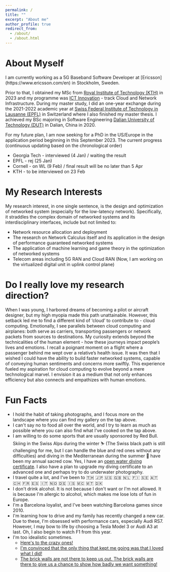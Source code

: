 ```yaml
---
permalink: /
title: ""
excerpt: "About me"
author_profile: true
redirect_from: 
  - /about/
  - /about.html
---
```


<h1>About Myself</h1>
I am currently working as a 5G Baseband Software Developer at [Ericsson](https://www.ericsson.com/en) in Stockholm, Sweden.

Prior to that, I obtained my MSc from [Royal Institute of Technology (KTH)](https://www.kth.se/en) in 2023 and my programme was [ICT Innovation](https://www.kth.se/en/studies/master/ict-innovation) - track Cloud and Network Infrastructure. During my master study, I did an one-year exchange during the 2021-2022 academic year at [Swiss Federal Institute of Technology in Lausanne (EPFL)](https://www.epfl.ch/en/) in Switzerland where I also finished my master thesis. I achieved my BSc majoring in Software Engineering [Dalian University of Technology (DUT)](https://en.dlut.edu.cn/) in Dalian, China in 2020.

For my future plan, I am now seeking for a PhD in the US/Europe in the application period beginning in this September 2023.
The current progress (continuous updating based on the chronological order)
<ul id="application_status">
  <li> Georgia Tech - interviewed (4 Jan) / waiting the result
  <li> EPFL - rej (25 Jan)
  <li> Cornell - on WL (9 Feb) / final result will be no later than 5 Apr
  <li> KTH - to be interviewed on 23 Feb
</ul>

<h1>My Research Interests</h1>
My research interest, in one single sentence, is the design and optimization of networked system (especially for the low-latency network). Specifically, it straddles the complex domain of networked systems and its interdisciplinary interfaces, include but not limited to:
<ul id="research_interest">
 <li> Network resource allocation and deployment </li>
 <li> The research on Network Calculus itself and its application in the design of performance guaranteed networked systems </li>
 <li> The application of machine learning and game theory in the optimization of networked systems </li>
 <li> Telecom areas including 5G RAN and Cloud RAN (Now, I am working on the virtualized digital unit in uplink control plane)</li>
</ul>

<h1>Do I really love my research direction?</h1>
When I was young, I harbored dreams of becoming a pilot or aircraft designer, but my high myopia made this path unattainable. However, this setback led me to find a different kind of ‘cloud’ to contribute to - cloud computing. Emotionally, I see parallels between cloud computing and airplanes: both serve as carriers, transporting passengers or network packets from sources to destinations. My curiosity extends beyond the technicalities of the human element - how these journeys impact people’s lives and emotions. I recall a poignant moment on a flight where a passenger behind me wept over a relative’s health issue. It was then that I wished I could have the ability to build faster networked systems, capable of conveying human sentiments and concerns more swiftly. This experience fueled my aspiration for cloud computing to evolve beyond a mere technological marvel. I envision it as a medium that not only enhances efficiency but also connects and empathizes with human emotions.

<h1>Fun Facts</h1>
<ul id="fun_facts">
  <li> I hold the habit of taking photographs, and I focus more on the landscape where you can find my gallery on the tap above.</li>
  <li> I can't say no to food all over the world, and I try to learn as much as possible where you can also find what I've cooked on the tap above.</li>
  <li> I am willing to do some sports that are usually sponsored by Red Bull. Skiing in the Swiss Alps during the winter ⛷️ (The Swiss black path is still challenging for me, but I can handle the blue and red ones without any difficulties) and diving in the Mediterranean during the summer 🤿 have been my annual sacred cow. Yes, I have an <a href="https://drive.google.com/file/d/1Ch8Ajgckvbv-Z73niMWj1QG_5HpNdOCn/view?usp=sharing">open water diving certificate</a>. I also have a plan to upgrade my diving certificate to an advanced one and perhaps try to do underwater photography.</li>
  <li> I travel quite a lot, and I've been to 🇹🇭 🇯🇵 🇺🇸 🇬🇧 🇳🇱 🇫🇮 🇸🇪 🇦🇹 🇨🇭 🇫🇷 🇪🇸 🇮🇹 🇳🇴 🇩🇪 🇮🇸 🇲🇨 🇲🇹 🇩🇰 </li>
  <li> I don't drink alcohol. It is not because I don't want or I'm not allowed. It is because I'm allergic to alcohol, which makes me lose lots of fun in Europe.</li>
  <li> I'm a Barcelona loyalist, and I've been watching Barcelona games since 2010.</li>
  <li> I'm learning how to drive and my family has recently changed a new car. Due to these, I'm obsessed with performance cars, especially Audi RS7. However, I may bow to life by choosing a Tesla Model 3 or Audi A3 at last. Oh, I also begin to watch F1 from this year.</li>
  <li> I'm too idealistic sometimes.
    <ul>
      <li><a href="https://www.youtube.com/watch?v=-z4NS2zdrZc">Here's to the crazy ones!</a></li>
      <li><a href="https://www.youtube.com/watch?v=UF8uR6Z6KLc">I'm convinced that the only thing that kept me going was that I loved what I did!</a></li>
      <li><a href="https://www.youtube.com/watch?v=ji5_MqicxSo">The brick walls are not there to keep us out. The brick walls are there to give us a chance to show how badly we want something!</a></li>
    </ul>
  </li>

</ul>
<br>
